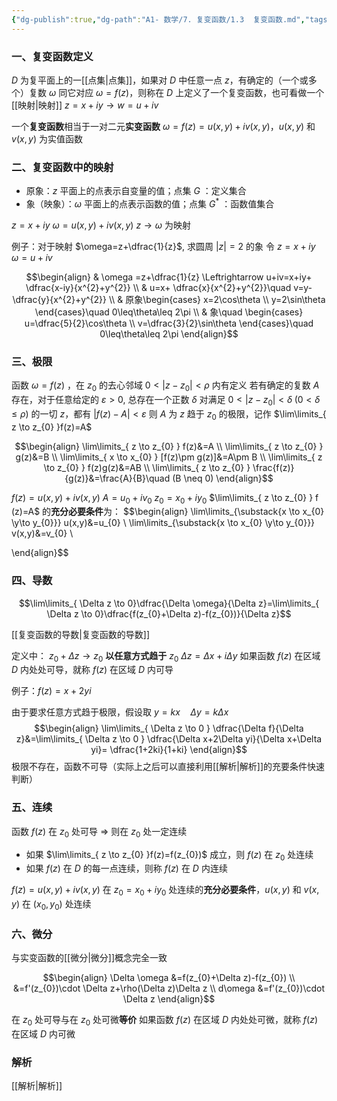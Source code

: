 ```yaml
---
{"dg-publish":true,"dg-path":"A1- 数学/7. 复变函数/1.3  复变函数.md","tags":["Function"],"permalink":"/A1- 数学/7. 复变函数/1.3  复变函数/","dgPassFrontmatter":true,"noteIcon":"","created":"2024-05-21T15:20:28.000+08:00","updated":"2025-09-05T21:05:28.856+08:00"}
---
```



### 一、复变函数定义
$D$ 为复平面上的一[[点集\|点集]]，如果对 $D$ 中任意一点 $z$，有确定的（一个或多个）复数 $\omega$ 同它对应 $\omega=f(z)$，则称在 $D$ 上定义了一个复变函数，也可看做一个[[映射\|映射]]  $z=x+iy\to w=u+iv$

一个**复变函数**相当于一对二元**实变函数** 
$\omega=f(z)=u(x,y)+iv(x,y)$，$u(x,y)$ 和 $v(x,y)$ 为实值函数

### 二、复变函数中的映射

- 原象：$z$ 平面上的点表示自变量的值；点集 $G$ ：定义集合
- 象（映象）：$\omega$ 平面上的点表示函数的值；点集 $G^{*}$ ：函数值集合

$z=x+iy$   $\omega=u(x,y)+iv(x,y)$     $z\to \omega$   为映射

例子：对于映射 $\omega=z+\dfrac{1}{z}$, 求圆周 $|z|=2$ 的象
令 $z=x+iy\quad \omega=u+iv$

$$\begin{align}
 & \omega =z+\dfrac{1}{z} \Leftrightarrow u+iv=x+iy+ \dfrac{x-iy}{x^{2}+y^{2}} \\
 & u=x+ \dfrac{x}{x^{2}+y^{2}}\quad v=y- \dfrac{y}{x^{2}+y^{2}} \\
 & 原象\begin{cases}
x=2\cos\theta \\
y=2\sin\theta
\end{cases}\quad 0\leq\theta\leq 2\pi \\
 & 象\quad \begin{cases}
u=\dfrac{5}{2}\cos\theta \\
v=\dfrac{3}{2}\sin\theta
\end{cases}\quad 0\leq\theta\leq 2\pi
\end{align}$$

### 三、极限

函数 $\omega=f(z)$ ，在 $z_{0}$ 的去心邻域 $0<|z-z_{0}|<\rho$ 内有定义
若有确定的复数 $A$ 存在，对于任意给定的 $\varepsilon>0$, 总存在一个正数 $\delta$
对满足 $0<|z-z_{0}|<\delta\;(0<\delta\leq \rho)$ 的一切 $z$，都有 $|f(z)-A|<\varepsilon$
则 $A$ 为 $z$ 趋于 $z_{0}$ 的极限，记作 $\lim\limits_{ z \to z_{0} }f(z)=A$

$$\begin{align}
\lim\limits_{ z \to z_{0} } f(z)&=A \\
\lim\limits_{ z \to z_{0} } g(z)&=B \\
\lim\limits_{ x \to x_{0} } [f(z)\pm g(z)]&=A\pm B \\
\lim\limits_{ z \to z_{0} } f(z)g(z)&=AB \\
\lim\limits_{ z \to z_{0} } \frac{f(z)}{g(z)}&=\frac{A}{B}\quad (B \neq 0)
\end{align}$$


$f (z)=u (x, y)+iv (x, y)$
$A=u_{0}+iv_{0}$     $z_{0}=x_{0}+iy_{0}$
$\lim\limits_{ z \to z_{0} } f (z)=A$ 的**充分必要条件**为：
$$\begin{align}
\lim\limits_{\substack{x \to x_{0} \\y\to y_{0}}}   u(x,y)&=u_{0}
 \\
\lim\limits_{\substack{x \to x_{0} \\y\to y_{0}}}   v(x,y)&=v_{0} \\

\end{align}$$


### 四、导数
$$\lim\limits_{ \Delta z \to 0}\dfrac{\Delta \omega}{\Delta z}=\lim\limits_{ \Delta z \to 0}\dfrac{f(z_{0}+\Delta z)-f(z_{0})}{\Delta z}$$

[[复变函数的导数\|复变函数的导数]]


定义中： $z_{0}+\Delta z\to z_{0}$ **以任意方式趋于** $z_{0}$   $\Delta z=\Delta x+i\Delta y$
如果函数 $f(z)$ 在区域 $D$ 内处处可导，就称 $f(z)$ 在区域 $D$ 内可导


例子：$f(z)=x+2yi$

由于要求任意方式趋于极限，假设取 $y=kx\quad \Delta y=k\Delta x$ 
$$\begin{align}
\lim\limits_{ \Delta z \to 0 } \dfrac{\Delta f}{\Delta z}&=\lim\limits_{ \Delta z \to 0 }  \dfrac{\Delta x+2\Delta yi}{\Delta x+\Delta yi}= \dfrac{1+2ki}{1+ki}
\end{align}$$
极限不存在，函数不可导（实际上之后可以直接利用[[解析\|解析]]的充要条件快速判断）



### 五、连续
函数 $f(z)$ 在 $z_{0}$ 处可导 $\Rightarrow$ 则在 $z_{0}$ 处一定连续

- 如果 $\lim\limits_{ z \to z_{0} }f(z)=f(z_{0})$ 成立，则 $f(z)$ 在 $z_{0}$ 处连续
- 如果 $f(z)$ 在 $D$ 的每一点连续，则称 $f(z)$ 在 $D$ 内连续 

$f (z)=u (x, y)+iv (x, y)$ 
在 $z_{0}=x_{0}+iy_{0}$ 处连续的**充分必要条件**，$u(x,y)$ 和 $v(x,y)$ 在 $(x_{0},y_{0})$ 处连续


### 六、微分
与实变函数的[[微分\|微分]]概念完全一致

$$\begin{align}
\Delta \omega &=f(z_{0}+\Delta z)-f(z_{0}) \\
&=f'(z_{0})\cdot \Delta z+\rho(\Delta z)\Delta z \\
d\omega &=f'(z_{0})\cdot \Delta z
\end{align}$$

在 $z_{0}$ 处可导与在 $z_{0}$ 处可微**等价**
如果函数 $f(z)$ 在区域 $D$ 内处处可微，就称 $f(z)$ 在区域 $D$ 内可微

### 解析
[[解析\|解析]]


